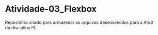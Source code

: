 # Atividade-03_Flexbox
Repositório criado para armazenar os arquivos desenvolvidos para a Atv3 da disciplina PI.
